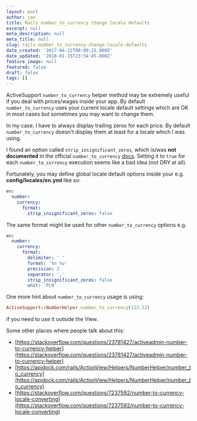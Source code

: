 ```yaml
---
layout: post
author: jan
title: Rails number_to_currency change locale defaults
excerpt: null
meta_description: null
meta_title: null
slug: rails-number_to_currency-change-locale-defaults
date_created: '2017-04-22T00:09:25.000Z'
date_updated: '2018-01-15T23:54:45.000Z'
feature_image: null
featured: false
draft: false
tags: []
---
```

ActiveSupport `number_to_currency` helper method may be extremely useful if you deal with prices/wages inside your app. By default `number_to_currency` uses your current locale default settings which are OK in most cases but sometimes you may want to change them.

In my case, I have to always display trailing zeros for each price. By default `number_to_currency` doesn't display them at least for a locale which I was using.

I found an option called `strip_insignificant_zeros`, which is/was **not documented** in the official `number_to_currency` [docs](http://api.rubyonrails.org/classes/ActionView/Helpers/NumberHelper.html). Setting it to `true` for each `number_to_currency` execution seems like a bad idea (not DRY at all).

Fortunately, you may define global locale default options inside your e.g. **config/locales/en.yml** like so:
```yaml
en:
  number:
    currency:
      format:
        strip_insignificant_zeros: false
```

The same format might be used for other `number_to_currency` options e.g.
```yaml
en:
  number:
    currency:
      format:
        delimiter: ' '
        format: '%n %u'
        precision: 2
        separator: ','
        strip_insignificant_zeros: false
        unit: 'PLN'
```

One more hint about `number_to_currency` usage is using:
```ruby
ActiveSupport::NumberHelper.number_to_currency(123.12)
```
if you need to use it outside the View.

Some other places where people talk about this:

- [https://stackoverflow.com/questions/23781427/activeadmin-number-to-currency-helper](https://stackoverflow.com/questions/23781427/activeadmin-number-to-currency-helper)
- [https://apidock.com/rails/ActionView/Helpers/NumberHelper/number_to_currency](https://apidock.com/rails/ActionView/Helpers/NumberHelper/number_to_currency)
- [https://stackoverflow.com/questions/7237592/number-to-currency-locale-converting](https://stackoverflow.com/questions/7237592/number-to-currency-locale-converting)
